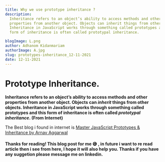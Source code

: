 ```yaml
---
title: Why we use prototype inheritance ?
description:
  Inheritance refers to an object’s ability to access methods and other
  properties from another object. Objects can inherit things from other objects.
  Inheritance in JavaScript works through something called prototypes and this
  form of inheritance is often called prototypal inheritance.

blogImage: L.png
author: Adhanom Kidanmariam
authorImage: A.jpg
slug: prototypes-inheritance_12-11-2021
date: 12-11-2021
---
```


# Prototype Inheritance.

**Inheritance refers to an object’s ability to access methods and other
properties from another object. Objects can _inherit_ things from other objects.
Inheritance in JavaScript works through something called prototypes and this
form of inheritance is often called _prototypal inheritance_. (From Internet)**

The Best blog i found in internet is
[Master JavaScript Prototypes & Inheritance by Arnav Aggarwal](https://codeburst.io/master-javascript-prototypes-inheritance-d0a9a5a75c4e)

#### Thanks for reading! This blog post for me 😅 , in future i want to re read article then i see from here, I hope it will also help you. Thanks if you have any suggetion please message me on linkedin.

